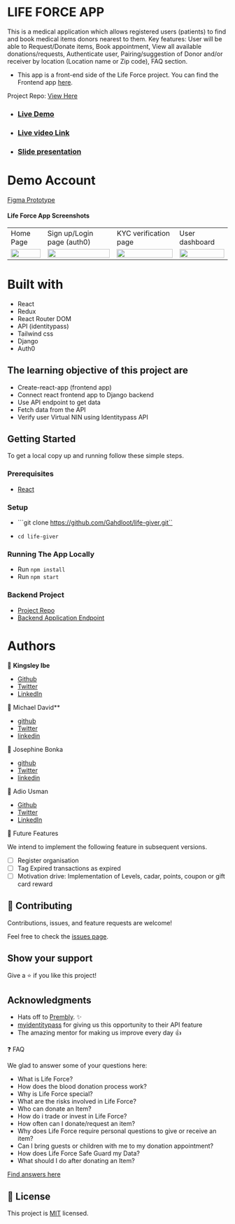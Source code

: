 # LIFE FORCE APP
This is a medical application which allows registered users (patients) to find and book medical items donors nearest to them. Key features: User will be able to Request/Donate items, Book appointment, View all available donations/requests, Authenticate user, Pairing/suggestion of Donor and/or receiver by location (Location name or Zip code), FAQ section.
 
- This app is a front-end side of the Life Force project. You can find the Frontend app [here](https://github.com/KingsleyIbe/medicaldonationapp).
 
Project Repo:
[View Here](https://github.com/Gahdloot/life-giver)
 
- ### [Live Demo](https://life-force.vercel.app)
- ### [Live video Link](https://youtu.be/H4iXYVPgqGg)
- ### [Slide presentation](https://docs.google.com/presentation/d/1uS9XvNW4KAFECinIYzUuFNQ0QLGKMIq0fm2FHvU7Stg/edit?usp=sharing)
# Demo Account
 [Figma Prototype](https://www.figma.com/proto/Ua7JZThSKzLuAVrZUxMk8e/Donation?node-id=29%3A136&scaling=scale-down&page-id=0%3A1&starting-point-node-id=29%3A136)

#### Life Force App Screenshots

<table>
  <tr>
    <td>Home Page</td>
     <td>Sign up/Login page (auth0)</td>
     <td>KYC verification page</td>
     <td>User dashboard</td>
  </tr>
  <tr>
    <td><img src="./src/assets/images/homepageScreentshot.png" width=100% height=100%></td>
    <td><img src="./src/assets/images/signup.png" width=100% height=100%></td>
    <td><img src="./src/assets/images/kyc.png" width=100% height=100%></td>
    <td><img src="./src/assets/images/dashboard.jpeg" width=100% height=100%></td>
  </tr>
 </table>

# Built with
 - React
 - Redux
 - React Router DOM
 - API (identitypass)
 - Tailwind css
 - Django
 - Auth0
## The learning objective of this project are
 
- Create-react-app (frontend app)
- Connect react frontend app to Django backend
- Use API endpoint to get data
- Fetch data from the API
- Verify user Virtual NIN using Identitypass API
 
## Getting Started
 
To get a local copy up and running follow these simple steps.
 
### Prerequisites
 
- [React](https://reactjs.org/tutorial/tutorial.html#prerequisites)
 
### Setup
 
- ```git clone https://github.com/Gahdloot/life-giver.git``
 
- ```cd life-giver```
 
### Running The App Locally
 
- Run `npm install`
- Run `npm start`

### Backend Project
- [Project Repo](https://github.com/Gahdloot/life-giver)
- [Backend Application Endpoint](https://live-giver.heroku)

# Authors
 
👤 **Kingsley Ibe**
 
- [Github](https://github.com/KingsleyIbe)
- [Twitter](https://twitter.com/ibekingsley2)
- [LinkedIn](https://www.linkedin.com/in/kingsley-ibe/)
 
 
 👤 Michael David**
 
- [github](https://github.com/Gahdloot)
- [Twitter](https://twitter.com/David_Gahd)
- [linkedin](https://www.linkedin.com/in/michael-david-oyenuga)
 
👤 Josephine Bonka
 
- [github](https://github.com/josephineEng)
- [Twitter](https://twitter.com/josephineeng2)
- [linkedin](www.linkedin.com/in/josephine-bonka-250263207)

👤 Adio Usman
 
- [Github](https://github.com/usafod)
- [Twitter](https://twitter.com/usafod)
- [LinkedIn](https://www.linkedin.com/in/adiousman/)

 
 🔭 Future Features

We intend to implement the following feature in subsequent versions.

 - [ ] Register organisation
 - [ ] Tag Expired transactions as expired
 - [ ] Motivation drive: Implementation of Levels, cadar, points, coupon or gift card reward

## 🤝 Contributing
 
Contributions, issues, and feature requests are welcome!
 
Feel free to check the [issues page](https://github.com/KingsleyIbe/medicaldonationapp/issues).
 
## Show your support
 
Give a ⭐️ if you like this project!
 
## Acknowledgments
 
- Hats off to [Prembly](https://www.prembly.com/). ✨
- [myidentitypass](https://myidentitypass.com/) for giving us this opportunity to their API feature
- The amazing mentor for making us improve every day 👍

❓ FAQ

We glad to answer some of your questions here:

- What is Life Force?
- How does the blood donation process work?
- Why is Life Force special?
- What are the risks involved in Life Force?
- Who can donate an Item?
- How do i trade or invest in Life Force?
- How often can I donate/request an item?
- Why does Life Force require personal questions to give or receive an item?
- Can I bring guests or children with me to my donation appointment?
- How does Life Force Safe Guard my Data?
- What should I do after donating an Item?

[Find answers here](https://life-force.vercel.app/faq)

## 📝 License
 
This project is [MIT](./LICENCE) licensed.